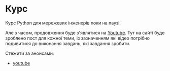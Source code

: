 # Курс

Курс Python для мережевих інженерів поки на паузі.

Але з часом, продовження буде з'являтися на [Youtube](https://www.youtube.com/channel/UCKTDqzgELjWO7wseP-OHNew).
Тут на сайті буде зроблено пост для кожної теми, із зазначенням які відео
потрібно подивитися до виконання завдань, які завдання зробити.


Стежити за анонсами:

* [youtube](https://www.youtube.com/@pynenguk/community)

